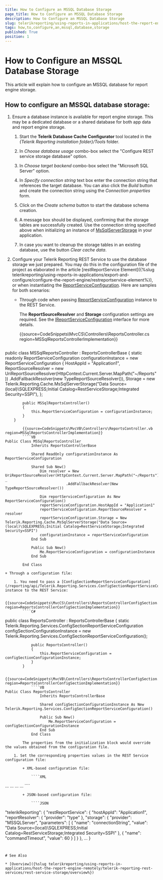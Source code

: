 ```yaml
---
title: How to Configure an MSSQL Database Storage
page_title: How to Configure an MSSQL Database Storage 
description: How to Configure an MSSQL Database Storage
slug: telerikreporting/using-reports-in-applications/host-the-report-engine-remotely/telerik-reporting-rest-services/rest-service-storage/how-to-configure-an-mssql-database-storage
tags: how,to,configure,an,mssql,database,storage
published: True
position: 1
---
```


# How to Configure an MSSQL Database Storage

This article will explain how to configure an MSSQL database for report engine storage.

## How to configure an MSSQL database storage:

1. Ensure a database instance is available for report engine storage. This may be a dedicated database or a shared database for both app data and report engine storage. 

	1. Start the __Telerik Database Cache Configurator__ tool located in the *{Telerik Reporting installation folder}/Tools* folder. 
	
	1. In *Choose database usage* combo-box select the "Configure REST service storage database" option. 
	
	1. In *Choose target backend* combo-box select the "Microsoft SQL Server" option. 
	
	1. In *Specify connection string* text box enter the connection string that references the target database. You can also click the *Build* button and create the connection string using the *Connection properties* form. 
	
	1. Click on the *Create schema* button to start the database schema creation. 
	
	1. A message box should be displayed, confirming that the storage tables are successfully created. Use the connection string specified above when initializing an instance of [MsSqlServerStorage](/reporting/api/Telerik.Reporting.Cache.MsSqlServerStorage) in your application. 
	
	1. In case you want to cleanup the storage tables in an existing database, use the button *Clear cache data*. 

1. Configure your Telerik Reporting REST Service to use the database storage we just prepared. You may do this in the configuration file of the project as elaborated in the article [restReportService Element]({%slug telerikreporting/using-reports-in-applications/export-and-configure/configure-the-report-engine/restreportservice-element%}), or when instantiating the [ReportServiceConfiguration](/reporting/api/Telerik.Reporting.Services.ReportServiceConfiguration). Here are samples for both scenarios: 

	+ Through code when passing [ReportServiceConfiguration](/reporting/api/Telerik.Reporting.Services.ReportServiceConfiguration) instance to the REST Service. 
	
		The __ReportSourceResolver__ and __Storage__ configuration settings are required. See the [IReportServiceConfiguration](/reporting/api/Telerik.Reporting.Services.IReportServiceConfiguration) interface for more details. 

		{{source=CodeSnippets\MvcCS\Controllers\ReportsController.cs region=MSSqlReportsControllerImplementation}}
		````C#
public class MSSqlReportsController : ReportsControllerBase
		{
			static readonly ReportServiceConfiguration configurationInstance =
				new ReportServiceConfiguration
				{
					HostAppId = "Application1",
					ReportSourceResolver = new UriReportSourceResolver(HttpContext.Current.Server.MapPath("~/Reports"))
					 .AddFallbackResolver(new TypeReportSourceResolver()),
					Storage = new Telerik.Reporting.Cache.MsSqlServerStorage("Data Source=(local)\\SQLEXPRESS;Initial Catalog=RestServiceStorage;Integrated Security=SSPI"),
				};

			public MSSqlReportsController()
			{
				this.ReportServiceConfiguration = configurationInstance;
			}
		}
````
		{{source=CodeSnippets\MvcVB\Controllers\ReportsController.vb region=MSSqlReportsControllerImplementation}}
		````VB
Public Class MSSqlReportsController
			Inherits ReportsControllerBase

			Shared ReadOnly configurationInstance As ReportServiceConfiguration

			Shared Sub New()
				Dim resolver = New UriReportSourceResolver(HttpContext.Current.Server.MapPath("~/Reports")) _
							.AddFallbackResolver(New TypeReportSourceResolver())

				Dim reportServiceConfiguration As New ReportServiceConfiguration()
				reportServiceConfiguration.HostAppId = "Application1"
				reportServiceConfiguration.ReportSourceResolver = resolver
				reportServiceConfiguration.Storage = New Telerik.Reporting.Cache.MsSqlServerStorage("Data Source=(local)\SQLEXPRESS;Initial Catalog=RestServiceStorage;Integrated Security=SSPI")
				configurationInstance = reportServiceConfiguration
			End Sub

			Public Sub New()
				Me.ReportServiceConfiguration = configurationInstance
			End Sub

		End Class
````


	+ Through a configuration file: 

		1. You need to pass a [ConfigSectionReportServiceConfiguration](/reporting/api/Telerik.Reporting.Services.ConfigSectionReportServiceConfiguration) instance to the REST Service: 

			{{source=CodeSnippets\MvcCS\Controllers\ReportsControllerConfigSection.cs region=ReportsControllerConfigSectionImplementation}}
			````C#
public class ReportsController : ReportsControllerBase
			{
				static Telerik.Reporting.Services.ConfigSectionReportServiceConfiguration configSectionConfigurationInstance =
					new Telerik.Reporting.Services.ConfigSectionReportServiceConfiguration();

				public ReportsController()
				{
					this.ReportServiceConfiguration = configSectionConfigurationInstance;
				}
			}
````
			{{source=CodeSnippets\MvcVB\Controllers\ReportsControllerConfigSection.vb region=ReportsControllerConfigSectionImplementation}}
			````VB
Public Class ReportsController
				Inherits ReportsControllerBase

				Shared configSectionConfigurationInstance As New Telerik.Reporting.Services.ConfigSectionReportServiceConfiguration()

				Public Sub New()
					Me.ReportServiceConfiguration = configSectionConfigurationInstance
				End Sub
			End Class
````

			The properties from the initialization block would override the values obtained from the configuration file. 

		1. Set the corresponding properties values in the REST Service configuration file: 

			+ XML-based configuration file: 
    
				````XML
<configuration>
				...
				  <Telerik.Reporting>
					<restReportService hostAppId="Application1" workerCount="4" reportSharingTimeout="10" clientSessionTimeout="10" exceptionsVerbosity="detailed">
					  <reportResolver provider="type" />
					  <storage provider="MSSQLServer">
						<parameters>
						  <parameter name="connectionString" value="Data Source=(local)\SQLEXPRESS;Initial Catalog=RestServiceStorage;Integrated Security=SSPI" />
						  <parameter name="commandTimeout" value="60" />
						</parameters>
					  </storage>
				   ...
					  </restReportService>
				   ...
				  </Telerik.Reporting>
				...
				</configuration>
````

			+ JSON-based configuration file: 
    
				````JSON
"telerikReporting": {
				  "restReportService": {
					"hostAppId": "Application1",
					"reportResolver": {
					  "provider": "type"
					},
					"storage": {
					  "provider": "MSSQLServer",
					  "parameters": [
						{
						  "name": "connectionString",
						  "value": "Data Source=(local)\SQLEXPRESS;Initial Catalog=RestServiceStorage;Integrated Security=SSPI"
						},
						{
						  "name": "commandTimeout",
						  "value": 60
						}
				   ]
					}
				  },
				...
				}
````


# See Also

* [Overview]({%slug telerikreporting/using-reports-in-applications/host-the-report-engine-remotely/telerik-reporting-rest-services/rest-service-storage/overview%})
